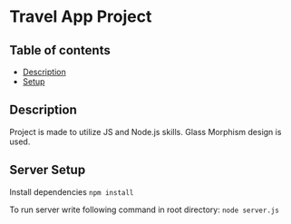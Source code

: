 # Travel App Project

## Table of contents

- [Description](#description)
- [Setup](#server-setup)

## Description

Project is made to utilize JS and Node.js skills.
Glass Morphism design is used.

## Server Setup

Install dependencies
`npm install`

To run server write following command in root directory:
`node server.js`

<!-- in env set up our keys for apis-->
